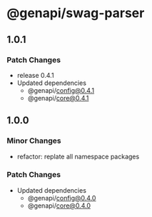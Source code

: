 # @genapi/swag-parser

## 1.0.1

### Patch Changes

- release 0.4.1
- Updated dependencies
  - @genapi/config@0.4.1
  - @genapi/core@0.4.1

## 1.0.0

### Minor Changes

- refactor: replate all namespace packages

### Patch Changes

- Updated dependencies
  - @genapi/config@0.4.0
  - @genapi/core@0.4.0
